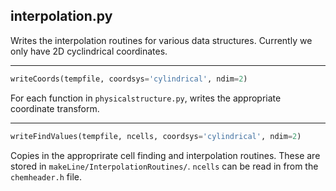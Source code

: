 ## interpolation.py

Writes the interpolation routines for various data structures. Currently we only have 2D cyclindrical coordinates.

---

```python
writeCoords(tempfile, coordsys='cylindrical', ndim=2)
```

For each function in `physicalstructure.py`, writes the appropriate coordinate transform.

---

```python
writeFindValues(tempfile, ncells, coordsys='cylindrical', ndim=2)
```

Copies in the approprirate cell finding and interpolation routines. These are stored in `makeLine/InterpolationRoutines/`. `ncells` can be read in from the `chemheader.h` file.
